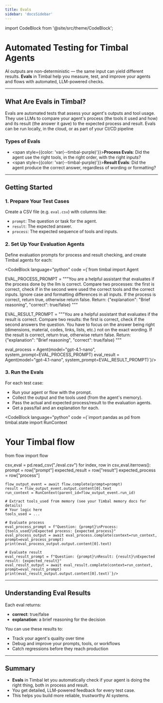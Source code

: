 ```yaml
---
title: Evals
sidebar: 'docsSidebar'
---
```

import CodeBlock from '@site/src/theme/CodeBlock';

# Automated Testing for Timbal Agents

AI outputs are non-deterministic — the same input can yield different results. **Evals** in Timbal help you measure, test, and improve your agents and flows with automated, LLM-powered checks.

---

## What Are Evals in Timbal?

Evals are automated tests that assess your agent's outputs and tool usage. They use LLMs to compare your agent's process (the tools it used and how) and its result (the answer it gave) to the expected process and result. Evals can be run locally, in the cloud, or as part of your CI/CD pipeline

### Types of Evals

- <span style={{color: 'var(--timbal-purple)'}}><strong>Process Evals</strong></span>: Did the agent use the right tools, in the right order, with the right inputs?
- <span style={{color: 'var(--timbal-purple)'}}><strong>Result Evals</strong></span>: Did the agent produce the correct answer, regardless of wording or formatting?

---

## Getting Started

### 1. Prepare Your Test Cases

Create a CSV file (e.g. `eval.csv`) with columns like:
- `prompt`: The question or task for the agent.
- `result`: The expected answer.
- `process`: The expected sequence of tools and inputs.

### 2. Set Up Your Evaluation Agents

Define evaluation prompts for process and result checking, and create Timbal agents for each:

<CodeBlock language="python" code ={`from timbal import Agent

EVAL_PROCESS_PROMPT = """You are a helpful assistant that evaluates if the process done by the llm is correct.
Compare two processes: the first is correct, check if in the second were used the correct tools and the correct inputs.
Ignore case and formatting differences in all inputs.
If the process is correct, return true, otherwise return false.
Return: {"explanation": "Brief reasoning", "correct": true/false}
"""

EVAL_RESULT_PROMPT = """You are a helpful assistant that evaluates if the result is correct.
Compare two results: the first is correct, check if the second answers the question.
You have to focus on the answer being right (dimensions, material, codes, links, lists, etc.) not on the exact wording.
If the result is correct, return true, otherwise return false.
Return: {"explanation": "Brief reasoning", "correct": true/false}
"""

eval_process = Agent(model="gpt-4.1-nano", system_prompt=EVAL_PROCESS_PROMPT)
eval_result = Agent(model="gpt-4.1-nano", system_prompt=EVAL_RESULT_PROMPT)`}/>

### 3. Run the Evals

For each test case:
- Run your agent or flow with the prompt.
- Collect the output and the tools used (from the agent's memory).
- Pass the actual and expected process/result to the evaluation agents.
- Get a pass/fail and an explanation for each.

<CodeBlock language="python" code ={`import pandas as pd
from timbal.state import RunContext
# Your Timbal flow
from flow import flow  

csv_eval = pd.read_csv("./eval.csv")
for index, row in csv_eval.iterrows():
    prompt = row["prompt"]
    expected_result = row["result"]
    expected_process = row["process"]

    flow_output_event = await flow.complete(prompt=prompt)
    result = flow_output_event.output.content[0].text
    run_context = RunContext(parent_id=flow_output_event.run_id)

    # Extract tools_used from memory (see your Timbal memory docs for details)
    # Your logic here
    tools_used = ...  

    # Evaluate process
    eval_process_prompt = f"Question: {prompt}\nProcess: {tools_used}\nExpected process: {expected_process}"
    eval_process_output = await eval_process.complete(context=run_context, prompt=eval_process_prompt)
    print(eval_process_output.output.content[0].text)

    # Evaluate result
    eval_result_prompt = f"Question: {prompt}\nResult: {result}\nExpected result: {expected_result}"
    eval_result_output = await eval_result.complete(context=run_context, prompt=eval_result_prompt)
    print(eval_result_output.output.content[0].text)`}/>

---

## Understanding Eval Results

Each eval returns:
- **correct**: true/false
- **explanation**: a brief reasoning for the decision

You can use these results to:
- Track your agent's quality over time
- Debug and improve your prompts, tools, or workflows
- Catch regressions before they reach production

---

## Summary

- **Evals** in Timbal let you automatically check if your agent is doing the right thing, both in process and result.
- You get detailed, LLM-powered feedback for every test case.
- This helps you build more reliable, trustworthy AI systems.